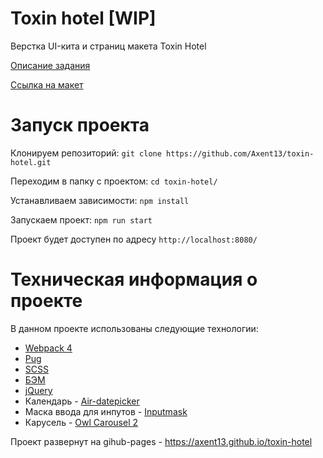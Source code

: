 # Toxin hotel [WIP]

Верстка UI-кита и страниц макета Toxin Hotel

[Описание задания](https://docs.google.com/document/d/1NUYis4EVhD_jyRzt4t0FR7xpif5RNESTidl1Mdl5pTU/edit?usp=sharing)

[Ссылка на макет](https://www.figma.com/file/MKxeXgDgaF4IFlbsTZl9R1/MetaLamp-former-FSD-frontend-education-program.-The-2nd-task-Copy-Copy)

# Запуск проекта

Клонируем репозиторий:
`git clone https://github.com/Axent13/toxin-hotel.git`

Переходим в папку с проектом:
`cd toxin-hotel/`

Устанавливаем зависимости:
`npm install`

Запускаем проект:
`npm run start`

Проект будет доступен по адресу `http://localhost:8080/`

# Техническая информация о проекте

В данном проекте использованы следующие технологии:

- [Webpack 4](https://webpack.js.org/)
- [Pug](https://pugjs.org/)
- [SCSS](https://sass-scss.ru/)
- [БЭМ](https://ru.bem.info/)
- [jQuery](https://jquery.com/)
- Календарь - [Air-datepicker](http://t1m0n.name/air-datepicker/docs/)
- Маска ввода для инпутов - [Inputmask](https://github.com/RobinHerbots/Inputmask)
- Карусель - [Owl Carousel 2](https://github.com/OwlCarousel2/OwlCarousel2)

Проект развернут на gihub-pages - https://axent13.github.io/toxin-hotel

